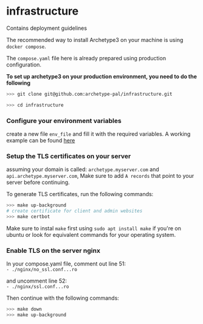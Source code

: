 # infrastructure
Contains deployment guidelines

The recommended way to install Archetype3 on your machine is using `docker compose`.

The `compose.yaml` file here is already prepared using production configuration.

**To set up archetype3 on your production environment, you need to do the following**

```bash
>>> git clone git@github.com:archetype-pal/infrastructure.git

>>> cd infrastructure
```

### Configure your environment variables
create a new file `env_file` and fill it with the required variables. A working example can be found [here](./env_file.example)


### Setup the TLS certificates on your server
assuming your domain is called: `archetype.myserver.com` and `api.archetype.myserver.com`, 
Make sure to add `A records` that point to your server before continuing.

To generate TLS certificates, run the following commands:

```bash
>>> make up-background
# create certificate for client and admin websites
>>> make certbot
```
Make sure to instal `make` first using `sudo apt install make` if you're on ubuntu or look for equivalent commands for your operating system.

### Enable TLS on the server nginx 
In your compose.yaml file, comment out line 51:  
`- ./nginx/no_ssl.conf...ro`

and uncomment line 52:  
`- ./nginx/ssl.conf...ro`


Then continue with the following commands:  
```bash
>>> make down
>>> make up-background
```
